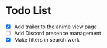 # Todo List
- [x] Add trailer to the anime view page
- [ ] Add Discord presence management
- [x] Make filters in search work
